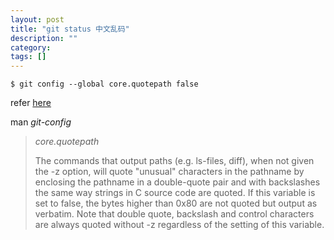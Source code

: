 ```yaml
---
layout: post
title: "git status 中文乱码"
description: ""
category: 
tags: []
---
```


    $ git config --global core.quotepath false

refer [here](http://blog.crhan.com/2012/09/git-status-中文乱码解决/)

man *git-config*

> *core.quotepath*<br />
>
> The commands that output paths (e.g.  ls-files, diff), when not given the -z option, will quote "unusual" characters in the pathname by enclosing the pathname in a
> double-quote pair and with backslashes the same way strings in C source code are quoted. If this variable is set to false, the bytes higher than 0x80 are not quoted but output as verbatim. Note that double quote, backslash and control characters are always quoted without -z regardless of the setting of this variable.
